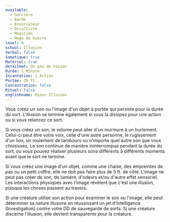 ```yaml
---
available:
  - Sorcière
  - Barde
  - Ensorceleur
  - Occultiste
  - Magicien
  - Mage de Guerre
level: 0
school: Illusion
Verbal: false
Somatique: true
Matériel: true
detailmat: Un peu de toison
Durée: 1 Minute
Incantation: 1 Action
Portée: 30 ft.
Concentration: false
Rituel: false
englishname: Minor Illusion
---
```

Vous créez un son ou l'image d'un objet à portée qui persiste pour la durée du sort. L'illusion se termine également si vous la dissipez pour une action ou si vous relancez ce sort.

Si vous créez un son, le volume peut aller d'un murmure à un hurlement. Celui-ci peut être votre voix, celle d'une autre personne, le rugissement d'un lion, un roulement de tambours ou n'importe quel autre son que vous choisissez. Le son continue de manière ininterrompue pendant la durée du sort, ou vous pouvez réaliser plusieurs sons différents à différents moments avant que le sort ne termine.

Si vous créez une image d'un objet, comme une chaise, des empreintes de pas ou un petit coffre, elle ne doit pas faire plus de 5 ft. de côté. L'image ne peut pas créer de son, de lumière, d'odeurs et/ou d'autre effet sensoriel. Les interactions physiques avec l'image révèlent que c'est une illusion, puisque les choses passent au travers.

Si une créature utilise son action pour examiner le son ou l'image, elle peut déterminer sa nature illusoire en réussissant un jet d'Intelligence (Investigation) contre votre DD de sauvegarde de sorts. Si une créature discerne l'illusion, elle devient transparente pour la créature.